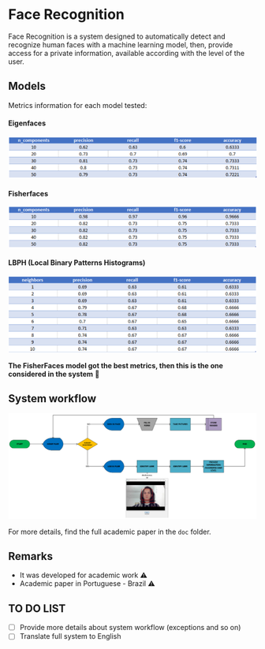 # Face Recognition
Face Recognition is a system designed to automatically detect and recognize human faces with a machine learning model, then, provide access for a private information, available according with the level of the user. 

## Models
Metrics information for each model tested:

#### Eigenfaces
![alt text](img/eigenfacesmetrics.PNG)

#### Fisherfaces
![alt text](img/fisherfacesmetrics.PNG)

#### LBPH (Local Binary Patterns Histograms)
![alt text](img/lbphmetrics.PNG)

**The FisherFaces model got the best metrics, then this is the one considered in the system** :robot:

## System workflow
![alt text](img/highlvlsystem.PNG)


For more details, find the full academic paper in the `doc` folder.

## Remarks
* It was developed for academic work :warning:
* Academic paper in Portuguese - Brazil :warning:

## TO DO LIST
- [ ] Provide more details about system workflow (exceptions and so on)
- [ ] Translate full system to English